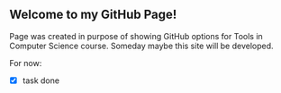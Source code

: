 ## Welcome to my GitHub Page!

Page was created in purpose of showing GitHub options for Tools in Computer Science course.
Someday maybe this site will be developed.

For now:
- [x] task done
